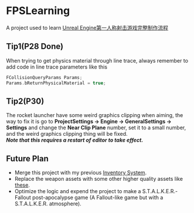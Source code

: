# FPSLearning

A project used to learn [Unreal Engine第一人称射击游戏完整制作流程](https://www.bilibili.com/video/BV1V34y117G1?t=92.0)

## Tip1(P28 Done)

When trying to get physics material through line trace, always remember to add code in line trace parameters like this

```cpp
FCollisionQueryParams Params;
Params.bReturnPhysicalMaterial = true;
```

## Tip2(P30)

The rocket launcher have some weird graphics clipping when aiming, the way to fix it is go to **ProjectSettings -> Engine -> GeneralSettings -> Settings** and change the **Near Clip Plane** number, set it to a small number, and the weird graphics clipping thing will be fixed.  
***Note that this requires a restart of editor to take effect.***

## Future Plan

- Merge this project with my previous [Inventory System](https://github.com/TDKArkham/SpatialInventory).  
- Replace the weapon assets with some other higher quality assets like [these](https://www.unrealengine.com/marketplace/zh-CN/profile/Rebel+Thorp?count=20&sortBy=effectiveDate&sortDir=DESC&start=0).  
- Optimize the logic and expend the project to make a S.T.A.L.K.E.R.-Fallout post-apocalypse game (A Fallout-like game but with a S.T.A.L.K.E.R. atmosphere).  
